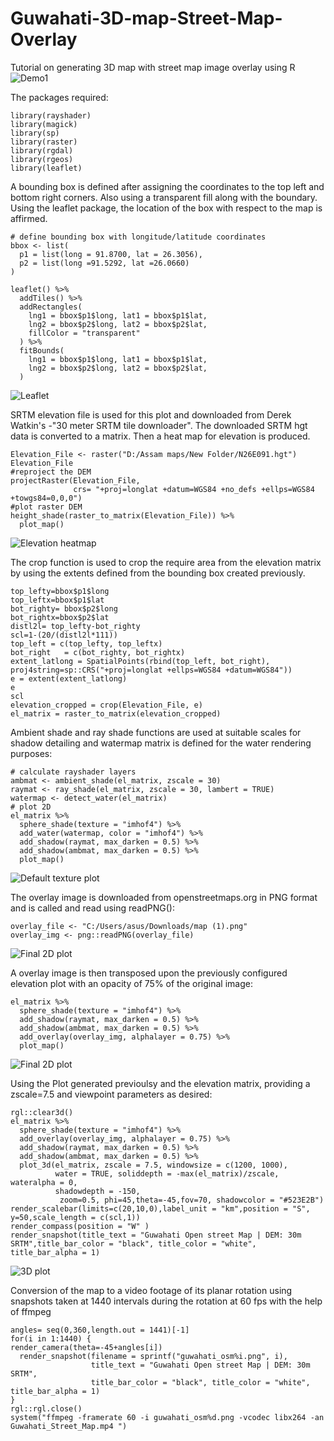 # Guwahati-3D-map-Street-Map-Overlay
Tutorial on generating 3D map with street map image overlay using R
![Demo1](https://github.com/Hwoabam/Guwahati-3D-map-Street-Map-Overlay/blob/master/Media/Animation/GIF1..gif)

The packages required:
```{r}
library(rayshader)
library(magick)
library(sp)
library(raster)
library(rgdal)
library(rgeos)
library(leaflet)
```
A bounding box is defined after assigning the coordinates to the top left and bottom right corners. Also using a transparent fill along with the boundary. Using the leaflet package, the location of the box with respect to the map is affirmed.  
```{r fig1, fig.height = 15, fig.width = 10, align= "center"}
# define bounding box with longitude/latitude coordinates
bbox <- list(
  p1 = list(long = 91.8700, lat = 26.3056),
  p2 = list(long =91.5292, lat =26.0660)
)

leaflet() %>%
  addTiles() %>% 
  addRectangles(
    lng1 = bbox$p1$long, lat1 = bbox$p1$lat,
    lng2 = bbox$p2$long, lat2 = bbox$p2$lat,
    fillColor = "transparent"
  ) %>%
  fitBounds(
    lng1 = bbox$p1$long, lat1 = bbox$p1$lat,
    lng2 = bbox$p2$long, lat2 = bbox$p2$lat,
  )
```
![Leaflet](https://github.com/Hwoabam/Guwahati-3D-map-Street-Map-Overlay/blob/master/Media/Snapshots/Capture23.PNG)

SRTM elevation file is used for this plot and downloaded from Derek Watkin's -"30 meter SRTM tile downloader". The downloaded SRTM hgt data is converted to a matrix. Then a heat map for elevation is produced.
```{r fig2, fig.height = 15, fig.width = 10, align= "center"}
Elevation_File <- raster("D:/Assam maps/New Folder/N26E091.hgt")
Elevation_File
#reproject the DEM
projectRaster(Elevation_File, 
              crs= "+proj=longlat +datum=WGS84 +no_defs +ellps=WGS84 +towgs84=0,0,0")
#plot raster DEM
height_shade(raster_to_matrix(Elevation_File)) %>%
  plot_map()
```
![Elevation heatmap](https://github.com/Hwoabam/Guwahati-3D-map-Street-Map-Overlay/blob/master/Media/Plots/Elevation_heatmap.png)

The crop function is used to crop the require area from the elevation matrix by using the extents defined from the bounding box created previously. 
```{r}
top_lefty=bbox$p1$long
top_leftx=bbox$p1$lat
bot_righty= bbox$p2$long
bot_rightx=bbox$p2$lat
distl2l= top_lefty-bot_righty  
scl=1-(20/(distl2l*111))
top_left = c(top_lefty, top_leftx)
bot_right   = c(bot_righty, bot_rightx)
extent_latlong = SpatialPoints(rbind(top_left, bot_right), proj4string=sp::CRS("+proj=longlat +ellps=WGS84 +datum=WGS84"))
e = extent(extent_latlong)
e
scl
elevation_cropped = crop(Elevation_File, e)
el_matrix = raster_to_matrix(elevation_cropped)
```
Ambient shade and ray shade functions are used at suitable scales for shadow detailing and watermap matrix is defined for the water rendering purposes:
```{r fig3, fig.height = 15, fig.width = 10, align= "center"}
# calculate rayshader layers
ambmat <- ambient_shade(el_matrix, zscale = 30)
raymat <- ray_shade(el_matrix, zscale = 30, lambert = TRUE)
watermap <- detect_water(el_matrix)
# plot 2D
el_matrix %>%
  sphere_shade(texture = "imhof4") %>%
  add_water(watermap, color = "imhof4") %>%
  add_shadow(raymat, max_darken = 0.5) %>%
  add_shadow(ambmat, max_darken = 0.5) %>%
  plot_map()
```
![Default texture plot](https://github.com/Hwoabam/Guwahati-3D-map-Street-Map-Overlay/blob/master/Media/Plots/imhof4.png)

The overlay image is downloaded from openstreetmaps.org in PNG format and is called and read using readPNG():  
```{r}
overlay_file <- "C:/Users/asus/Downloads/map (1).png"
overlay_img <- png::readPNG(overlay_file)
```
![Final 2D plot](https://github.com/Hwoabam/Guwahati-3D-map-Street-Map-Overlay/blob/master/Media/Plots/map(1).png)

A overlay image is then transposed upon the previously configured elevation plot with an opacity of 75% of the original image:
```{r fig4, fig.height = 15, fig.width = 10, align= "center"}
el_matrix %>%
  sphere_shade(texture = "imhof4") %>%
  add_shadow(raymat, max_darken = 0.5) %>%
  add_shadow(ambmat, max_darken = 0.5) %>%
  add_overlay(overlay_img, alphalayer = 0.75) %>%
  plot_map()
```
![Final 2D plot](https://github.com/Hwoabam/Guwahati-3D-map-Street-Map-Overlay/blob/master/Media/Plots/OSmap.png)

Using the Plot generated previoulsy and the elevation matrix, providing a zscale=7.5 and viewpoint parameters as desired: 
```{r fig5, fig.height = 15, fig.width = 10, align= "center"}
rgl::clear3d()
el_matrix %>% 
  sphere_shade(texture = "imhof4") %>% 
  add_overlay(overlay_img, alphalayer = 0.75) %>%
  add_shadow(raymat, max_darken = 0.5) %>%
  add_shadow(ambmat, max_darken = 0.5) %>%
  plot_3d(el_matrix, zscale = 7.5, windowsize = c(1200, 1000),
          water = TRUE, soliddepth = -max(el_matrix)/zscale, wateralpha = 0,
          shadowdepth = -150,
           zoom=0.5, phi=45,theta=-45,fov=70, shadowcolor = "#523E2B")
render_scalebar(limits=c(20,10,0),label_unit = "km",position = "S", y=50,scale_length = c(scl,1))
render_compass(position = "W" )
render_snapshot(title_text = "Guwahati Open street Map | DEM: 30m SRTM",title_bar_color = "black", title_color = "white", title_bar_alpha = 1)
```
![3D plot](https://github.com/Hwoabam/Guwahati-3D-map-Street-Map-Overlay/blob/master/Media/Snapshots/snap.png)

Conversion of the map to a video footage of its planar rotation using snapshots taken at 1440 intervals during the rotation at 60 fps with the help of ffmpeg
```{r}
angles= seq(0,360,length.out = 1441)[-1]
for(i in 1:1440) {
render_camera(theta=-45+angles[i])
  render_snapshot(filename = sprintf("guwahati_osm%i.png", i), 
                  title_text = "Guwahati Open street Map | DEM: 30m SRTM",
                  title_bar_color = "black", title_color = "white", title_bar_alpha = 1)
}
rgl::rgl.close()
system("ffmpeg -framerate 60 -i guwahati_osm%d.png -vcodec libx264 -an Guwahati_Street_Map.mp4 ")
```


